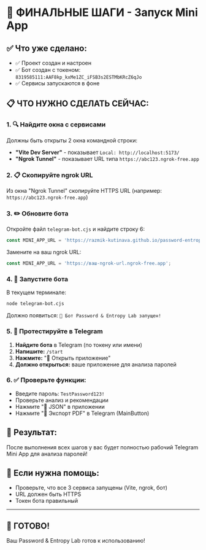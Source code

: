# 🚀 ФИНАЛЬНЫЕ ШАГИ - Запуск Mini App

## ✅ Что уже сделано:
- ✅ Проект создан и настроен
- ✅ Бот создан с токеном: `8319585111:AAF8kp_kxMe1ZC_iFSB3s2ESTMbKRcZ6qJo`
- ✅ Сервисы запускаются в фоне

## 📋 ЧТО НУЖНО СДЕЛАТЬ СЕЙЧАС:

### 1. 🔍 Найдите окна с сервисами
Должны быть открыты 2 окна командной строки:
- **"Vite Dev Server"** - показывает `Local: http://localhost:5173/`
- **"Ngrok Tunnel"** - показывает URL типа `https://abc123.ngrok-free.app`

### 2. 📋 Скопируйте ngrok URL
Из окна "Ngrok Tunnel" скопируйте HTTPS URL (например: `https://abc123.ngrok-free.app`)

### 3. ✏️ Обновите бота
Откройте файл `telegram-bot.cjs` и найдите строку 6:
```javascript
const MINI_APP_URL = 'https://razmik-kutinava.github.io/password-entropy-lab/';
```

Замените на ваш ngrok URL:
```javascript
const MINI_APP_URL = 'https://ваш-ngrok-url.ngrok-free.app';
```

### 4. 🤖 Запустите бота
В текущем терминале:
```bash
node telegram-bot.cjs
```

Должно появиться: `🤖 Бот Password & Entropy Lab запущен!`

### 5. 📱 Протестируйте в Telegram

1. **Найдите бота** в Telegram (по токену или имени)
2. **Напишите:** `/start`
3. **Нажмите:** "🔐 Открыть приложение"
4. **Должно открыться:** ваше приложение для анализа паролей

### 6. ✅ Проверьте функции:
- Введите пароль: `TestPassword123!`
- Проверьте анализ и рекомендации
- Нажмите "📄 JSON" в приложении
- Нажмите "📄 Экспорт PDF" в Telegram (MainButton)

## 🎯 Результат:
После выполнения всех шагов у вас будет полностью рабочий Telegram Mini App для анализа паролей!

## 🔧 Если нужна помощь:
- Проверьте, что все 3 сервиса запущены (Vite, ngrok, бот)
- URL должен быть HTTPS
- Токен бота правильный

---

## 🎉 ГОТОВО!
Ваш Password & Entropy Lab готов к использованию!
